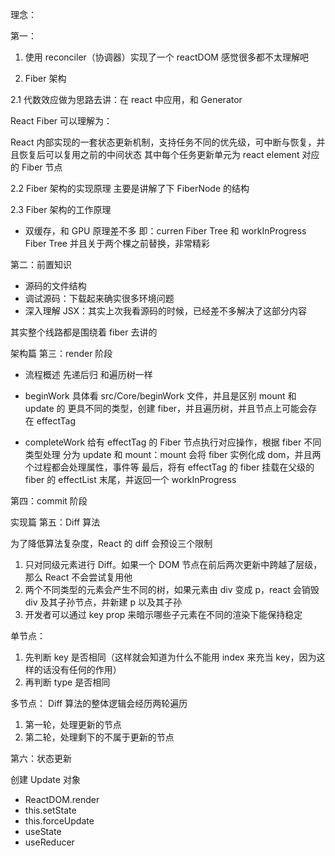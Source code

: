 理念：

第一：

1. 使用 reconciler（协调器）实现了一个 reactDOM
   感觉很多都不太理解吧

2. Fiber 架构

2.1 代数效应做为思路去讲：在 react 中应用，和 Generator

React Fiber 可以理解为：

React 内部实现的一套状态更新机制，支持任务不同的优先级，可中断与恢复，并且恢复后可以复用之前的中间状态
其中每个任务更新单元为 react element 对应的 Fiber 节点

2.2 Fiber 架构的实现原理
主要是讲解了下 FiberNode 的结构

2.3 Fiber 架构的工作原理

- 双缓存，和 GPU 原理差不多
  即：curren Fiber Tree 和 workInProgress Fiber Tree
  并且关于两个棵之前替换，非常精彩

第二：前置知识

- 源码的文件结构
- 调试源码：下载起来确实很多环境问题
- 深入理解 JSX：其实上次我看源码的时候，已经差不多解决了这部分内容

其实整个线路都是围绕着 fiber 去讲的

架构篇
第三：render 阶段

- 流程概述
  先递后归
  和遍历树一样

- beginWork
  具体看 src/Core/beginWork 文件，并且是区别 mount 和 update 的
  更具不同的类型，创建 fiber，并且遍历树，并且节点上可能会存在 effectTag

- completeWork
  给有 effectTag 的 Fiber 节点执行对应操作，根据 fiber 不同类型处理
  分为 update 和 mount：mount 会将 fiber 实例化成 dom，并且两个过程都会处理属性，事件等
  最后，将有 effectTag 的 fiber 挂载在父级的 fiber 的 effectList 末尾，并返回一个 workInProgress

第四：commit 阶段

实现篇
第五：Diff 算法

为了降低算法复杂度，React 的 diff 会预设三个限制

1. 只对同级元素进行 Diff。如果一个 DOM 节点在前后两次更新中跨越了层级，那么 React 不会尝试复用他
2. 两个不同类型的元素会产生不同的树，如果元素由 div 变成 p，react 会销毁 div 及其子孙节点，并新建 p 以及其子孙
3. 开发者可以通过 key prop 来暗示哪些子元素在不同的渲染下能保持稳定

单节点：

1. 先判断 key 是否相同（这样就会知道为什么不能用 index 来充当 key，因为这样的话没有任何的作用）
2. 再判断 type 是否相同

多节点：
Diff 算法的整体逻辑会经历两轮遍历

1. 第一轮，处理更新的节点
2. 第二轮，处理剩下的不属于更新的节点

第六：状态更新

创建 Update 对象

- ReactDOM.render
- this.setState
- this.forceUpdate
- useState
- useReducer
